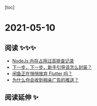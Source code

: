 
[toc]

# 2021-05-10

## 阅读 ✨✨✨

* [NodeJs 内存占用过高排查记录](https://www.noxxxx.com/nodejs-%E5%86%85%E5%AD%98%E5%8D%A0%E7%94%A8%E8%BF%87%E9%AB%98%E6%8E%92%E6%9F%A5%E8%AE%B0%E5%BD%95.html)
* [下一步，下一步，新手引导该怎么封装？](https://mp.weixin.qq.com/s/HhpJ7Rvb4IE9x14e-WVRmA)
* [闲鱼正在悄悄放弃 Flutter 吗？](https://juejin.cn/post/6955304605190357005)
* [为什么你会收到相亲广告的推送？](http://www.woshipm.com/it/4542380.html)

## 阅读延伸 ✨
